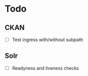 # Todo

## CKAN

* [ ] Test ingress with/without subpath

## Solr

* [ ] Readyness and liveness checks
